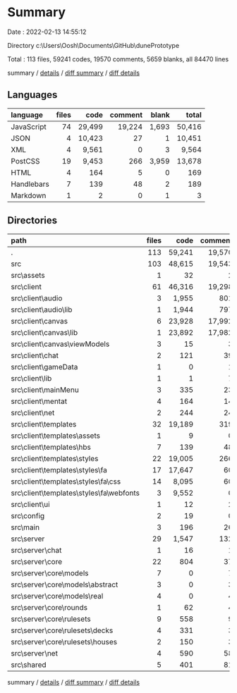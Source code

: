 # Summary

Date : 2022-02-13 14:55:12

Directory c:\Users\Oosh\Documents\GitHub\dunePrototype

Total : 113 files,  59241 codes, 19570 comments, 5659 blanks, all 84470 lines

summary / [details](details.md) / [diff summary](diff.md) / [diff details](diff-details.md)

## Languages
| language | files | code | comment | blank | total |
| :--- | ---: | ---: | ---: | ---: | ---: |
| JavaScript | 74 | 29,499 | 19,224 | 1,693 | 50,416 |
| JSON | 4 | 10,423 | 27 | 1 | 10,451 |
| XML | 4 | 9,561 | 0 | 3 | 9,564 |
| PostCSS | 19 | 9,453 | 266 | 3,959 | 13,678 |
| HTML | 4 | 164 | 5 | 0 | 169 |
| Handlebars | 7 | 139 | 48 | 2 | 189 |
| Markdown | 1 | 2 | 0 | 1 | 3 |

## Directories
| path | files | code | comment | blank | total |
| :--- | ---: | ---: | ---: | ---: | ---: |
| . | 113 | 59,241 | 19,570 | 5,659 | 84,470 |
| src | 103 | 48,615 | 19,543 | 5,646 | 73,804 |
| src\assets | 1 | 32 | 2 | 5 | 39 |
| src\client | 61 | 46,316 | 19,298 | 5,416 | 71,030 |
| src\client\audio | 3 | 1,955 | 801 | 503 | 3,259 |
| src\client\audio\lib | 1 | 1,944 | 797 | 502 | 3,243 |
| src\client\canvas | 6 | 23,928 | 17,992 | 813 | 42,733 |
| src\client\canvas\lib | 1 | 23,892 | 17,982 | 808 | 42,682 |
| src\client\canvas\viewModels | 3 | 15 | 3 | 1 | 19 |
| src\client\chat | 2 | 121 | 39 | 16 | 176 |
| src\client\gameData | 1 | 0 | 1 | 0 | 1 |
| src\client\lib | 1 | 1 | 7 | 0 | 8 |
| src\client\mainMenu | 3 | 335 | 23 | 28 | 386 |
| src\client\mentat | 4 | 164 | 14 | 16 | 194 |
| src\client\net | 2 | 244 | 24 | 33 | 301 |
| src\client\templates | 32 | 19,189 | 319 | 3,964 | 23,472 |
| src\client\templates\assets | 1 | 9 | 0 | 0 | 9 |
| src\client\templates\hbs | 7 | 139 | 48 | 2 | 189 |
| src\client\templates\styles | 22 | 19,005 | 266 | 3,962 | 23,233 |
| src\client\templates\styles\fa | 17 | 17,647 | 60 | 3,677 | 21,384 |
| src\client\templates\styles\fa\css | 14 | 8,095 | 60 | 3,674 | 11,829 |
| src\client\templates\styles\fa\webfonts | 3 | 9,552 | 0 | 3 | 9,555 |
| src\client\ui | 1 | 12 | 2 | 3 | 17 |
| src\config | 2 | 19 | 0 | 0 | 19 |
| src\main | 3 | 196 | 26 | 16 | 238 |
| src\server | 29 | 1,547 | 132 | 158 | 1,837 |
| src\server\chat | 1 | 16 | 1 | 1 | 18 |
| src\server\core | 22 | 804 | 37 | 75 | 916 |
| src\server\core\models | 7 | 0 | 7 | 0 | 7 |
| src\server\core\models\abstract | 3 | 0 | 3 | 0 | 3 |
| src\server\core\models\real | 4 | 0 | 4 | 0 | 4 |
| src\server\core\rounds | 1 | 62 | 4 | 7 | 73 |
| src\server\core\rulesets | 9 | 558 | 9 | 20 | 587 |
| src\server\core\rulesets\decks | 4 | 331 | 3 | 8 | 342 |
| src\server\core\rulesets\houses | 2 | 150 | 3 | 5 | 158 |
| src\server\net | 4 | 590 | 58 | 59 | 707 |
| src\shared | 5 | 401 | 81 | 41 | 523 |

summary / [details](details.md) / [diff summary](diff.md) / [diff details](diff-details.md)